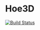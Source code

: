 Hoe3D
=====

[![Build Status](https://travis-ci.org/gejza/Hoe3D.svg?branch=build-with-travis)](https://travis-ci.org/gejza/Hoe3D)

